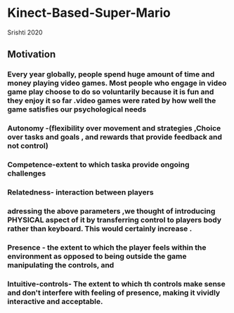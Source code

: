 # Kinect-Based-Super-Mario
Srishti 2020
## Motivation
### Every year globally, people spend huge amount of time and money playing video games. Most people who engage in video game play choose to do so voluntarily because it is fun and they enjoy it so far .video games were rated by how well the game satisfies our psychological needs
### Autonomy -(flexibility over movement and strategies ,Choice over tasks and goals , and rewards that provide feedback and not control)
### Competence-extent to which taska provide ongoing challenges
### Relatedness- interaction between players
### adressing the above parameters ,we thought of introducing PHYSICAL aspect of it by transferring control to players body rather than keyboard. This would certainly increase .
### Presence - the extent to which the player feels within the environment as opposed to being outside the game manipulating the controls, and
### Intuitive-controls- The extent to which th controls make sense and don't interfere with feeling of presence, making it vividly interactive and acceptable.

